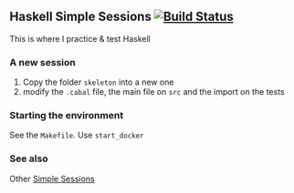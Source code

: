 ## Haskell Simple Sessions [![Build Status](https://travis-ci.org/alvarogarcia7/haskell-simple-sessions.svg?branch=master)](https://travis-ci.org/alvarogarcia7/haskell-simple-sessions) 

This is where I practice & test Haskell

### A new session

  1. Copy the folder `skeleton` into a new one
  1. modify the `.cabal` file, the main file on `src` and the import on the tests

### Starting the environment

See the `Makefile`. Use `start_docker`

### See also

Other [Simple Sessions](https://github.com/alvarogarcia7?utf8=%E2%9C%93&tab=repositories&q=simple-sessions&type=&language=)
